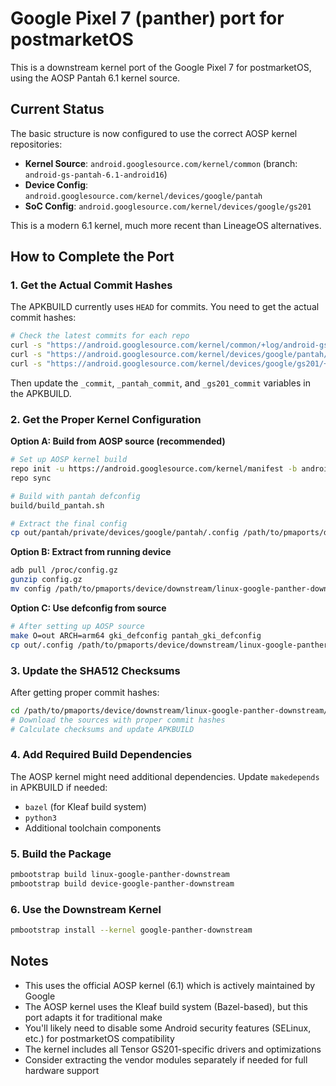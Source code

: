 # Google Pixel 7 (panther) port for postmarketOS

This is a downstream kernel port of the Google Pixel 7 for postmarketOS, using the AOSP Pantah 6.1 kernel source.

## Current Status

The basic structure is now configured to use the correct AOSP kernel repositories:
- **Kernel Source**: `android.googlesource.com/kernel/common` (branch: `android-gs-pantah-6.1-android16`)
- **Device Config**: `android.googlesource.com/kernel/devices/google/pantah`
- **SoC Config**: `android.googlesource.com/kernel/devices/google/gs201`

This is a modern 6.1 kernel, much more recent than LineageOS alternatives.

## How to Complete the Port

### 1. Get the Actual Commit Hashes

The APKBUILD currently uses `HEAD` for commits. You need to get the actual commit hashes:

```bash
# Check the latest commits for each repo
curl -s "https://android.googlesource.com/kernel/common/+log/android-gs-pantah-6.1-android16" | head -20
curl -s "https://android.googlesource.com/kernel/devices/google/pantah/+log/android-gs-pantah-6.1-android16" | head -20  
curl -s "https://android.googlesource.com/kernel/devices/google/gs201/+log/android-gs-pantah-6.1-android16" | head -20
```

Then update the `_commit`, `_pantah_commit`, and `_gs201_commit` variables in the APKBUILD.

### 2. Get the Proper Kernel Configuration

**Option A: Build from AOSP source (recommended)**
```bash
# Set up AOSP kernel build
repo init -u https://android.googlesource.com/kernel/manifest -b android-gs-pantah-6.1-android16
repo sync

# Build with pantah defconfig
build/build_pantah.sh

# Extract the final config
cp out/pantah/private/devices/google/pantah/.config /path/to/pmaports/device/downstream/linux-google-panther-downstream/config-google-panther-downstream.aarch64
```

**Option B: Extract from running device**
```bash
adb pull /proc/config.gz
gunzip config.gz
mv config /path/to/pmaports/device/downstream/linux-google-panther-downstream/config-google-panther-downstream.aarch64
```

**Option C: Use defconfig from source**
```bash
# After setting up AOSP source
make O=out ARCH=arm64 gki_defconfig pantah_gki_defconfig
cp out/.config /path/to/pmaports/device/downstream/linux-google-panther-downstream/config-google-panther-downstream.aarch64
```

### 3. Update the SHA512 Checksums

After getting proper commit hashes:

```bash
cd /path/to/pmaports/device/downstream/linux-google-panther-downstream/
# Download the sources with proper commit hashes
# Calculate checksums and update APKBUILD
```

### 4. Add Required Build Dependencies

The AOSP kernel might need additional dependencies. Update `makedepends` in APKBUILD if needed:
- `bazel` (for Kleaf build system)
- `python3`
- Additional toolchain components

### 5. Build the Package

```bash
pmbootstrap build linux-google-panther-downstream
pmbootstrap build device-google-panther-downstream
```

### 6. Use the Downstream Kernel

```bash
pmbootstrap install --kernel google-panther-downstream
```

## Notes

- This uses the official AOSP kernel (6.1) which is actively maintained by Google
- The AOSP kernel uses the Kleaf build system (Bazel-based), but this port adapts it for traditional make
- You'll likely need to disable some Android security features (SELinux, etc.) for postmarketOS compatibility
- The kernel includes all Tensor GS201-specific drivers and optimizations
- Consider extracting the vendor modules separately if needed for full hardware support 

